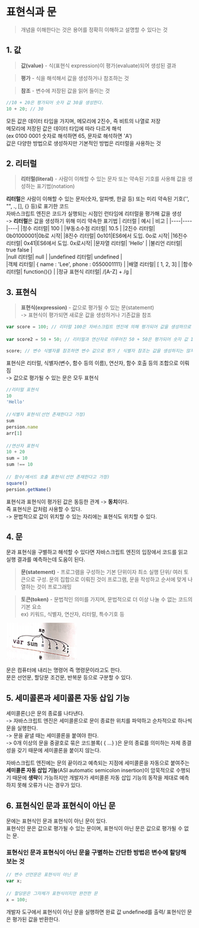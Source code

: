 표현식과 문
=============

> 개념을 이해한다는 것은 용어를 정확히 이해하고 설명할 수 있다는 것
## 1. 값
> **값(value)** - 식(표현식 expression)이 평가(evaluate)되어 생성된 결과

>**평가** - 식을 해석해서 값을 생성하거나 참조하는 것 

>**참조** - 변수에 저장된 값을 읽어 들이는 것

```javascript
//10 + 20은 평가되어 숫자 값 30을 생성한다.
10 + 20; // 30
```

모든 값은 데이터 타입을 가지며, 메모리에 2진수, 즉 비트의 나열로 저장  
메모리에 저장된 값은 데이터 타입에 따라 다르게 해석  
(ex 0100 0001 숫자로 해석하면 65, 문자로 해석하면 'A')  
값은 다양한 방법으로 생성하지만 기본적인 방법은 리터럴을 사용하는 것

## 2. 리터럴
>**리터럴(literal)** - 사람이 이해할 수 있는 문자 또는 약속된 기호를 사용해 값을 생성하는 표기법(notation)

**리터럴**은 사람이 이해할 수 있는 문자(숫자, 알파벳, 한글 등) 또는 미리 약속된 기호('', "", ., [], {} 등)로 표기한 코드  
자바스크립트 엔진은 코드가 실행되는 시점인 런타임에 리터럴을 평가해 값을 생성  
-> **리터럴**은 값을 생성하기 위해 미리 약속한 표기법
| 리터럴 | 예시 | 비고  |
|----|----|----|
|정수 리터럴| 100 | 
|부동소수점 리터럴| 10.5 | 
|2진수 리터럴| 0b01000001|0b로 시작| 
|8진수 리터럴| 0o101|ES6에서 도입. 0o로 시작| 
|16진수 리터럴| 0x41|ES6에서 도입. 0x로시작| 
|문자열 리터럴| 'Hello' |
|불리언 리터럴| true false |  
|null 리터럴| null |
|undefined 리터럴| undefined |  
|객체 리터럴| { name : 'Lee', phone : 0550001111} |
|배열 리터럴| [ 1, 2, 3] |
|함수 리터럴| function(){} |
|정규 표현식 리터럴| /[A-Z] + /g |

## 3. 표현식
> **표현식(expression)** - 값으로 평가될 수 있는 문(statement)  
-> 표현식이 평가되면 새로운 값을 생성하거나 기존값을 참조  

```javascript
var score = 100; // 리터럴 100은 자바스크립트 엔진에 의해 평가되어 값을 생성하므로 리터럴은 그 자체로 표현식

var score2 = 50 + 50; // 리터럴과 연산자로 이루어진 50 + 50은 평가되어 숫자 값 100을 생성하므로 표현식
```

```javascript
score; // 변수 식별자를 참조하면 변수 값으로 평가 / 식별자 참조는 값을 생성하지는 않지만 값으로 평가되므로 표현식
```

표현식은 리터럴, 식별자(변수, 함수 등의 이름), 연산자, 함수 호출 등의 조합으로 이뤄짐  
-> 값으로 평가될 수 있는 문은 모두 표현식

```javascript
//리터럴 표현식
10
'Hello'

//식별자 표현식(선언 존재한다고 가정)
sum
persion.name
arr[1]

//연산자 표현식
10 + 20
sum = 10
sum !== 10

// 함수/메서드 호출 표현식(선언 존재한다고 가정)
square()
persion.getName()
```
표현식과 표현식이 평가된 값은 동등한 관계 -> **동치**이다.  
즉 표현식은 값처럼 사용할 수 있다.  
-> 문법적으로 값이 위치할 수 있는 자리에는 표현식도 위치할 수 있다.



## 4. 문

문과 표현식을 구별하고 해석할 수 있다면 자바스크립트 엔진의 입장에서 코드를 읽고 실행 결과를 예측하는데 도움이 된다.

>**문(statement)** - 프로그램을 구성하는 기본 단위이자 최소 실행 단위/ 여러 토큰으로 구성. 문의 집합으로 이뤄진 것이 프로그램, 문을 작성하고 순서에 맞게 나열하는 것이 프로그래밍

>**토큰(token)** - 문법적인 의미를 가지며, 문법적으로 더 이상 나눌 수 없는 코드의 기본 요소  
ex) 키워드, 식별자, 연산자, 리터럴, 특수기호 등

<img src=./image/expression1.png height=100>

문은 컴퓨터에 내리는 명령어 즉 명령문이라고도 한다.  
문은 선언문, 할당문 조건문, 반복문 등으로 구분할 수 있다.


## 5. 세미콜론과 세미콜론 자동 삽입 기능
세미콜론(;)은 문의 종료를 나타낸다.  
-> 자바스크립트 엔진은 세미콜론으로 문이 종료한 위치를 파악하고 순차적으로 하나씩 문을 실행한다.  
-> 문을 끝낼 때는 세미콜론을 붙여야 한다.  
-> 0개 이상의 문을 중괄호로 묶은 코드블록( { ...} )은 문의 종료를 의미하는 자체 종결성을 갖기 때문에 세미콜론을 붙이지 않는다.


자바스크립트 엔진에는 문의 끝이라고 예측되는 지점에 세미콜론을 자동으로 붙여주는 **세미콜론 자동 삽입 기능**(ASI automatic semicolon insertion)이 암묵적으로 수행되기 때문에 **생략**이 가능하지만 개발자가 세미콜론 자동 삽입 기능의 동작을 제대로 예측하지 못해 오류가 나는 경우가 있다.


## 6. 표현식인 문과 표현식이 아닌 문
문에는 표현식인 문과 표현식이 아닌 문이 있다.  
표현식인 문은 값으로 평가될 수 있는 문이며, 표현식이 아닌 문은 값으로 평가될 수 없는 문.
### 표현식인 문과 표현식이 아닌 문을 구별하는 간단한 방법은 변수에 할당해 보는 것

```javascript
// 변수 선언문은 표현식이 아닌 문
var x;

// 할당문은 그자체가 표현식이지만 완전한 문
x = 100;
```

개발자 도구에서 표현식이 아닌 문을 실행하면 완료 값 undefined를 출력/ 표현식인 문은 평가된 값을 반환한다.
